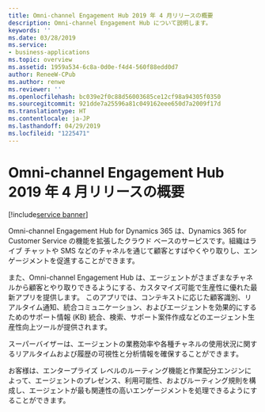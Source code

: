 ```yaml
---
title: Omni-channel Engagement Hub 2019 年 4 月リリースの概要
description: Omni-channel Engagement Hub について説明します。
keywords: ''
ms.date: 03/28/2019
ms.service:
- business-applications
ms.topic: overview
ms.assetid: 1959a534-6c8a-0d0e-f4d4-560f88edd0d7
author: ReneeW-CPub
ms.author: renwe
ms.reviewer: ''
ms.openlocfilehash: bc039e2f0c88d56003685ce12cf98a94305f0350
ms.sourcegitcommit: 921dde7a25596a81c049162eee650d7a2009f17d
ms.translationtype: HT
ms.contentlocale: ja-JP
ms.lasthandoff: 04/29/2019
ms.locfileid: "1225471"
---
```

#  <a name="overview-of-omni-channel-engagement-hub-april-19-release"></a>Omni-channel Engagement Hub 2019 年 4 月リリースの概要
[!include[service banner](../../includes/service.md)]

Omni-channel Engagement Hub for Dynamics 365 は、Dynamics 365 for Customer Service の機能を拡張したクラウド ベースのサービスです。組織はライブ チャットや SMS などのチャネルを通じて顧客とすばやくやり取りし、エンゲージメントを促進することができます。

また、Omni-channel Engagement Hub は、エージェントがさまざまなチャネルから顧客とやり取りできるようにする、カスタマイズ可能で生産性に優れた最新アプリを提供します。 このアプリでは、コンテキストに応じた顧客識別、リアルタイム通知、統合コミュニケーション、およびエージェントを効果的にするためのサポート情報 (KB) 統合、検索、サポート案件作成などのエージェント生産性向上ツールが提供されます。 

スーパーバイザーは、エージェントの業務効率や各種チャネルの使用状況に関するリアルタイムおよび履歴の可視性と分析情報を確保することができます。 

お客様は、エンタープライズ レベルのルーティング機能と作業配分エンジンによって、エージェントのプレゼンス、利用可能性、およびルーティング規則を構成し、エージェントが最も関連性の高いエンゲージメントを処理できるようにすることができます。
